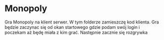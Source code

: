 # Monopoly
Gra Monopoly na klient serwer. W tym folderze zamieszczę kod klienta.
Gra będzie zaczynac się od okan startowego gdzie podam swój login i poczekam aż będę miała z kim grać. 
Następnie zacznie się rozgrywka
